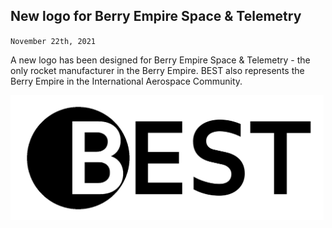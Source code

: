 ## New logo for Berry Empire Space & Telemetry
<code>November 22th, 2021</code>
<br>
<p>A new logo has been designed for Berry Empire Space & Telemetry - the only rocket manufacturer in the Berry Empire.
BEST also represents the Berry Empire in the International Aerospace Community.
</p>
<img src="./best_logo.png" height="200" />

